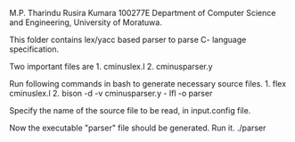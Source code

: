 M.P. Tharindu Rusira Kumara 100277E
Department of Computer Science and Engineering, 
University of Moratuwa.

This folder contains lex/yacc based parser to parse C- language specification. 

Two important files are 
	1. cminuslex.l
	2. cminusparser.y

Run following commands in bash to generate necessary source files. 
	1. flex cminuslex.l
	2. bison -d -v cminusparser.y - lfl -o parser

Specify the name of the source file to be read, in input.config file.

Now the executable "parser" file should be generated. Run it.
	./parser
